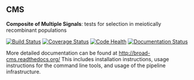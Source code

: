 ## CMS

**Composite of Multiple Signals**: tests for selection in meiotically recombinant populations

[![Build Status](https://travis-ci.org/broadinstitute/cms.svg?branch=master)](https://travis-ci.org/broadinstitute/cms)
[![Coverage Status](https://coveralls.io/repos/broadinstitute/cms/badge.svg)](https://coveralls.io/r/broadinstitute/cms)
[![Code Health](https://landscape.io/github/broadinstitute/cms/master/landscape.svg?style=flat)](https://landscape.io/github/broadinstitute/cms)
[![Documentation Status](https://readthedocs.org/projects/broad-cms/badge/?version=latest)](http://broad-cms.readthedocs.io/en/latest/)

More detailed documentation can be found at http://broad-cms.readthedocs.org/
This includes installation instructions,
usage instructions for the command line tools,
and usage of the pipeline infrastructure.

